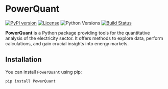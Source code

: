 # PowerQuant

[![PyPI version](https://badge.fury.io/py/[your_package_name_on_pypi].svg)](https://pypi.org/project/[your_package_name_on_pypi]/)
[![License](https://img.shields.io/badge/License-MIT-yellow.svg)](https://opensource.org/licenses/MIT)
![Python Versions](https://img.shields.io/pypi/pyversions/[your_package_name_on_pypi])
[![Build Status](https://github.com/[your_github_username]/[your_github_repo_name]/actions/workflows/[your_workflow_name].yml/badge.svg)](https://github.com/[your_github_username]/[your_github_repo_name]/actions/workflows/[your_workflow_name].yml)

**PowerQuant** is a Python package providing tools for the quantitative analysis of the electricity sector. It offers methods to explore data, perform calculations, and gain crucial insights into energy markets.

## Installation

You can install `PowerQuant` using pip:

```bash
pip install PowerQuant